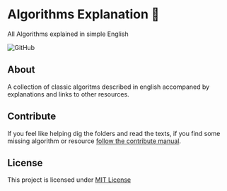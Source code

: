 # Algorithms Explanation 📖

All Algorithms explained in simple English

![GitHub](https://img.shields.io/github/license/edumco/Algorithms-Explanation)

## About

A collection of classic algoritms described in english accompaned by explanations and links to other resources.

## Contribute

If you feel like helping dig the folders and read the texts, if you find some missing algorithm or resource [follow the contribute manual](.github/CONTRIBUTING.md).

## License

This project is licensed under [MIT License](LICENSE)
